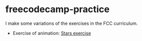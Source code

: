 # freecodecamp-practice
 I make some variations of the exercises in the FCC curriculum.

- Exercise of animation: [Stars exercise](../../blob/master/exercise-stars-animation)
